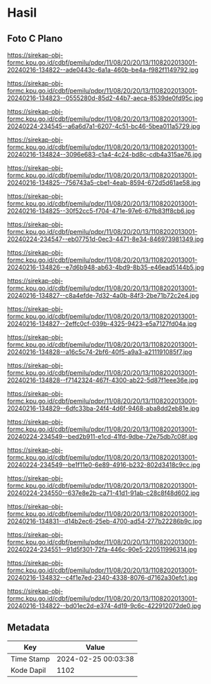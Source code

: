 # Hasil

## Foto C Plano

https://sirekap-obj-formc.kpu.go.id/cdbf/pemilu/pdpr/11/08/20/20/13/1108202013001-20240216-134822--ade0443c-6a1a-460b-be4a-f982f1149792.jpg

https://sirekap-obj-formc.kpu.go.id/cdbf/pemilu/pdpr/11/08/20/20/13/1108202013001-20240216-134823--0555280d-85d2-44b7-aeca-8539de0fd95c.jpg

https://sirekap-obj-formc.kpu.go.id/cdbf/pemilu/pdpr/11/08/20/20/13/1108202013001-20240224-234545--a6a6d7a1-6207-4c51-bc46-5bea011a5729.jpg

https://sirekap-obj-formc.kpu.go.id/cdbf/pemilu/pdpr/11/08/20/20/13/1108202013001-20240216-134824--3096e683-c1a4-4c24-bd8c-cdb4a315ae76.jpg

https://sirekap-obj-formc.kpu.go.id/cdbf/pemilu/pdpr/11/08/20/20/13/1108202013001-20240216-134825--756743a5-cbe1-4eab-8594-672d5d61ae58.jpg

https://sirekap-obj-formc.kpu.go.id/cdbf/pemilu/pdpr/11/08/20/20/13/1108202013001-20240216-134825--30f52cc5-f704-471e-97e6-67fb83ff8cb6.jpg

https://sirekap-obj-formc.kpu.go.id/cdbf/pemilu/pdpr/11/08/20/20/13/1108202013001-20240224-234547--eb07751d-0ec3-4471-8e34-846973981349.jpg

https://sirekap-obj-formc.kpu.go.id/cdbf/pemilu/pdpr/11/08/20/20/13/1108202013001-20240216-134826--e7d6b948-ab63-4bd9-8b35-e46ead5144b5.jpg

https://sirekap-obj-formc.kpu.go.id/cdbf/pemilu/pdpr/11/08/20/20/13/1108202013001-20240216-134827--c8a4efde-7d32-4a0b-84f3-2be71b72c2e4.jpg

https://sirekap-obj-formc.kpu.go.id/cdbf/pemilu/pdpr/11/08/20/20/13/1108202013001-20240216-134827--2effc0cf-039b-4325-9423-e5a7127fd04a.jpg

https://sirekap-obj-formc.kpu.go.id/cdbf/pemilu/pdpr/11/08/20/20/13/1108202013001-20240216-134828--a16c5c74-2bf6-40f5-a9a3-a211191085f7.jpg

https://sirekap-obj-formc.kpu.go.id/cdbf/pemilu/pdpr/11/08/20/20/13/1108202013001-20240216-134828--f7142324-467f-4300-ab22-5d87f1eee36e.jpg

https://sirekap-obj-formc.kpu.go.id/cdbf/pemilu/pdpr/11/08/20/20/13/1108202013001-20240216-134829--6dfc33ba-24f4-4d6f-9468-aba8dd2eb81e.jpg

https://sirekap-obj-formc.kpu.go.id/cdbf/pemilu/pdpr/11/08/20/20/13/1108202013001-20240224-234549--bed2b911-e1cd-41fd-9dbe-72e75db7c08f.jpg

https://sirekap-obj-formc.kpu.go.id/cdbf/pemilu/pdpr/11/08/20/20/13/1108202013001-20240224-234549--be1f11e0-6e89-4916-b232-802d3418c9cc.jpg

https://sirekap-obj-formc.kpu.go.id/cdbf/pemilu/pdpr/11/08/20/20/13/1108202013001-20240224-234550--637e8e2b-ca71-41d1-91ab-c28c8f48d602.jpg

https://sirekap-obj-formc.kpu.go.id/cdbf/pemilu/pdpr/11/08/20/20/13/1108202013001-20240216-134831--d14b2ec6-25eb-4700-ad54-277b22286b9c.jpg

https://sirekap-obj-formc.kpu.go.id/cdbf/pemilu/pdpr/11/08/20/20/13/1108202013001-20240224-234551--91d5f301-72fa-446c-90e5-220511996314.jpg

https://sirekap-obj-formc.kpu.go.id/cdbf/pemilu/pdpr/11/08/20/20/13/1108202013001-20240216-134832--c4f1e7ed-2340-4338-8076-d7162a30efc1.jpg

https://sirekap-obj-formc.kpu.go.id/cdbf/pemilu/pdpr/11/08/20/20/13/1108202013001-20240216-134822--bd01ec2d-e374-4d19-9c6c-422912072de0.jpg


## Metadata

| Key        | Value               |
| ---------- | ------------------- |
| Time Stamp | 2024-02-25 00:03:38 |
| Kode Dapil | 1102                |



